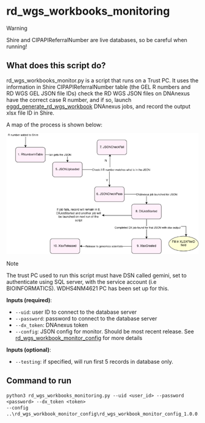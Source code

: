 # rd_wgs_workbooks_monitoring

> [!WARNING]  
> Shire and CIPAPIReferralNumber are live databases, so be careful when running!

## What does this script do?
rd_wgs_workbooks_monitor.py is a script that runs on a Trust PC. It uses the information in Shire CIPAPIReferralNumber table (the GEL R numbers and RD WGS GEL JSON file IDs) check the RD WGS JSON files on DNAnexus have the correct case R number, and if so, launch [eggd_generate_rd_wgs_workbook](https://github.com/eastgenomics/eggd_generate_rd_wgs_workbook) DNAnexus jobs, and record the output xlsx file ID in Shire.

A map of the process is shown below:

![Image of workflow](RD_WGS_Shire_workflow.png)

> [!NOTE]  
> The trust PC used to run this script must have DSN called gemini, set to authenticate using SQL server, with the service account (i.e BIOINFORMATICS). WDHS4NM4621 PC has been set up for this.

**Inputs (required)**:
* `--uid`: user ID to connect to the database server
* `--password`: password to connect to the database server
* `--dx_token`: DNAnexus token
* `--config`: JSON config for monitor. Should be most recent release. See [rd_wgs_workbook_monitor_config](https://github.com/eastgenomics/rd_wgs_workbook_monitor_config) for more details

**Inputs (optional)**:
* `--testing`: if specified, will run first 5 records in database only.


## Command to run
```
python3 rd_wgs_workbooks_monitoring.py --uid <user_id> --password <password> --dx_token <token>
--config ..\rd_wgs_workbook_monitor_config\rd_wgs_workbook_monitor_config_1.0.0.json
```
